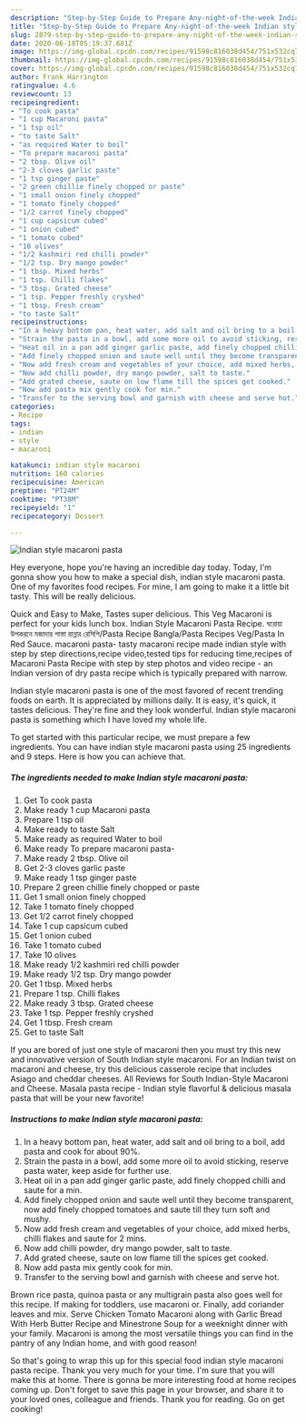 ```yaml
---
description: "Step-by-Step Guide to Prepare Any-night-of-the-week Indian style macaroni pasta"
title: "Step-by-Step Guide to Prepare Any-night-of-the-week Indian style macaroni pasta"
slug: 2879-step-by-step-guide-to-prepare-any-night-of-the-week-indian-style-macaroni-pasta
date: 2020-06-18T05:19:37.681Z
image: https://img-global.cpcdn.com/recipes/91598c816038d454/751x532cq70/indian-style-macaroni-pasta-recipe-main-photo.jpg
thumbnail: https://img-global.cpcdn.com/recipes/91598c816038d454/751x532cq70/indian-style-macaroni-pasta-recipe-main-photo.jpg
cover: https://img-global.cpcdn.com/recipes/91598c816038d454/751x532cq70/indian-style-macaroni-pasta-recipe-main-photo.jpg
author: Frank Harrington
ratingvalue: 4.6
reviewcount: 13
recipeingredient:
- "To cook pasta"
- "1 cup Macaroni pasta"
- "1 tsp oil"
- "to taste Salt"
- "as required Water to boil"
- "To prepare macaroni pasta"
- "2 tbsp. Olive oil"
- "2-3 cloves garlic paste"
- "1 tsp ginger paste"
- "2 green chillie finely chopped or paste"
- "1 small onion finely chopped"
- "1 tomato finely chopped"
- "1/2 carrot finely chopped"
- "1 cup capsicum cubed"
- "1 onion cubed"
- "1 tomato cubed"
- "10 olives"
- "1/2 kashmiri red chilli powder"
- "1/2 tsp. Dry mango powder"
- "1 tbsp. Mixed herbs"
- "1 tsp. Chilli flakes"
- "3 tbsp. Grated cheese"
- "1 tsp. Pepper freshly cryshed"
- "1 tbsp. Fresh cream"
- "to taste Salt"
recipeinstructions:
- "In a heavy bottom pan, heat water, add salt and oil bring to a boil, add pasta and cook for about 90%."
- "Strain the pasta in a bowl, add some more oil to avoid sticking, reserve pasta water, keep aside for further use."
- "Heat oil in a pan add ginger garlic paste, add finely chopped chilli and saute for a min."
- "Add finely chopped onion and saute well until they become transparent, now add finely chopped tomatoes and saute till they turn soft and mushy."
- "Now add fresh cream and vegetables of your choice, add mixed herbs, chilli flakes and saute for 2 mins."
- "Now add chilli powder, dry mango powder, salt to taste."
- "Add grated cheese, saute on low flame till the spices get cooked."
- "Now add pasta mix gently cook for min."
- "Transfer to the serving bowl and garnish with cheese and serve hot."
categories:
- Recipe
tags:
- indian
- style
- macaroni

katakunci: indian style macaroni 
nutrition: 160 calories
recipecuisine: American
preptime: "PT24M"
cooktime: "PT38M"
recipeyield: "1"
recipecategory: Dessert

---
```



![Indian style macaroni pasta](https://img-global.cpcdn.com/recipes/91598c816038d454/751x532cq70/indian-style-macaroni-pasta-recipe-main-photo.jpg)

Hey everyone, hope you're having an incredible day today. Today, I'm gonna show you how to make a special dish, indian style macaroni pasta. One of my favorites food recipes. For mine, I am going to make it a little bit tasty. This will be really delicious.

Quick and Easy to Make, Tastes super delicious. This Veg Macaroni is perfect for your kids lunch box. Indian Style Macaroni Pasta Recipe. ঘরোয়া উপকরনে মজাদার পাস্তা রান্নার রেসিপি/Pasta Recipe Bangla/Pasta Recipes Veg/Pasta In Red Sauce. macaroni pasta- tasty macaroni recipe made indian style with step by step directions,recipe video,tested tips for reducing time,recipes of Macaroni Pasta Recipe with step by step photos and video recipe - an Indian version of dry pasta recipe which is typically prepared with narrow.

Indian style macaroni pasta is one of the most favored of recent trending foods on earth. It is appreciated by millions daily. It is easy, it's quick, it tastes delicious. They're fine and they look wonderful. Indian style macaroni pasta is something which I have loved my whole life.


To get started with this particular recipe, we must prepare a few ingredients. You can have indian style macaroni pasta using 25 ingredients and 9 steps. Here is how you can achieve that.

<!--inarticleads1-->

##### The ingredients needed to make Indian style macaroni pasta:

1. Get To cook pasta
1. Make ready 1 cup Macaroni pasta
1. Prepare 1 tsp oil
1. Make ready to taste Salt
1. Make ready as required Water to boil
1. Make ready To prepare macaroni pasta-
1. Make ready 2 tbsp. Olive oil
1. Get 2-3 cloves garlic paste
1. Make ready 1 tsp ginger paste
1. Prepare 2 green chillie finely chopped or paste
1. Get 1 small onion finely chopped
1. Take 1 tomato finely chopped
1. Get 1/2 carrot finely chopped
1. Take 1 cup capsicum cubed
1. Get 1 onion cubed
1. Take 1 tomato cubed
1. Take 10 olives
1. Make ready 1/2 kashmiri red chilli powder
1. Make ready 1/2 tsp. Dry mango powder
1. Get 1 tbsp. Mixed herbs
1. Prepare 1 tsp. Chilli flakes
1. Make ready 3 tbsp. Grated cheese
1. Take 1 tsp. Pepper freshly cryshed
1. Get 1 tbsp. Fresh cream
1. Get to taste Salt


If you are bored of just one style of macaroni then you must try this new and innovative version of South Indian style macaroni. For an Indian twist on macaroni and cheese, try this delicious casserole recipe that includes Asiago and cheddar cheeses. All Reviews for South Indian-Style Macaroni and Cheese. Masala pasta recipe - Indian style flavorful &amp; delicious masala pasta that will be your new favorite! 

<!--inarticleads2-->

##### Instructions to make Indian style macaroni pasta:

1. In a heavy bottom pan, heat water, add salt and oil bring to a boil, add pasta and cook for about 90%.
1. Strain the pasta in a bowl, add some more oil to avoid sticking, reserve pasta water, keep aside for further use.
1. Heat oil in a pan add ginger garlic paste, add finely chopped chilli and saute for a min.
1. Add finely chopped onion and saute well until they become transparent, now add finely chopped tomatoes and saute till they turn soft and mushy.
1. Now add fresh cream and vegetables of your choice, add mixed herbs, chilli flakes and saute for 2 mins.
1. Now add chilli powder, dry mango powder, salt to taste.
1. Add grated cheese, saute on low flame till the spices get cooked.
1. Now add pasta mix gently cook for min.
1. Transfer to the serving bowl and garnish with cheese and serve hot.


Brown rice pasta, quinoa pasta or any multigrain pasta also goes well for this recipe. If making for toddlers, use macaroni or. Finally, add coriander leaves and mix. Serve Chicken Tomato Macaroni along with Garlic Bread With Herb Butter Recipe and Minestrone Soup for a weeknight dinner with your family. Macaroni is among the most versatile things you can find in the pantry of any Indian home, and with good reason! 

So that's going to wrap this up for this special food indian style macaroni pasta recipe. Thank you very much for your time. I'm sure that you will make this at home. There is gonna be more interesting food at home recipes coming up. Don't forget to save this page in your browser, and share it to your loved ones, colleague and friends. Thank you for reading. Go on get cooking!

